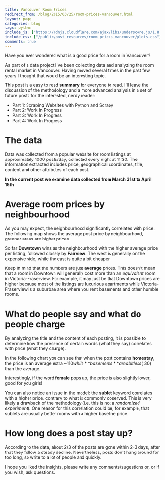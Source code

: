 ```yaml
---
title: Vancouver Room Prices
redirect_from: /blog/2015/03/25/room-prices-vancouver.html
layout: page
categories: blog
tags: python
include_js: ["https://cdnjs.cloudflare.com/ajax/libs/underscore.js/1.8.2/underscore-min.js", "http://d3js.org/d3.v3.min.js", "http://d3js.org/topojson.v1.min.js", "http://d3js.org/queue.v1.min.js", "http://d3js.org/colorbrewer.v1.min.js", "/public/post_resources/room_prices_vancouver/plots.js"]
include_css: ["/public/post_resources/room_prices_vancouver/plots.css"]
comments: true
---
```


Have you ever wondered what is a good price for a room in Vancouver?

As part of a data project I've been collecting data and analyzing the room rental market
in Vancouver. Having moved several times in the past few years I thought that
would be an interesting topic.

This post is a easy to read **summary** for everyone to read. I'll leave
the discussion of the methodology and a more advanced analysis in a set of future posts
for the interested, nerdy reader:

- [Part 1: Scraping Websites with Python and Scrapy](/blog/2015/05/24/scraping-data.html)
- Part 2: Work In Progress
- Part 3: Work In Progress
- Part 4: Work In Progress

# The data

Data was collected from a popular website for room listings at approximately 1000 posts/day,
collected every night at 11:30. The information extracted includes price, geographical coordinates, title, content
and other attributes of each post.

**In the current post we examine data collected from March 31st to April 15th**

# Average room prices by neighbourhood

As you may expect, the neighbourhood significantly correlates with price.
The following map shows the average post price by neighbourhood, greener areas
are higher prices.

So far **Downtown** wins as the neighbourhood with the higher average price per listing,
followed closely by **Fairview**. The west is generally on the expensive side, while
the east is quite a bit cheaper.

<div id="numbyneigh" class='plot'>
<script>
  $(document).ready( function () { numByNeigh();} );
</script>
</div>

Keep in mind that the numbers are just **average** prices. This doesn't mean that a
room in Downtown will generally cost more than an *equivalent* room in Victoria-Fraserview.
For example, it may just be that Downtown prices are higher because most of the listings
are luxurious apartments while Victoria-Fraserview is a suburban area where you rent
basements and other humble rooms.

# What do people say and what do people charge

By analyzing the title and the content of each posting, it is possible to determine
how the presence of certain words (what they say) correlates with price (what they charge).

In the following chart you can see that when the post contains **homestay**,
the price is an average extra ~$110 while **basements** are a bit less (~$30)
than the average.

Interestingly, if the word **female** pops up, the price is also slightly lower,
good for you girls!

<div id="popularKeywords" class='center plot' style='max-width: 800px;'>
<script>
  $(document).ready( function () { popularKeywords(); });
</script>
</div>

You can also notice an issue in the model: the **sublet** keyword correlates with a higher price,
contrary to what is commonly observed. This is very likely a drawback of the
methodology (i.e. this is not a *randomized experiment*). One reason for this correlation
could be, for example, that sublets are usually better rooms with a higher
baseline price.

# How long does a post stay up?

According to the data, about 2/3 of the posts are gone within 2-3 days,
after that they follow a steady decline.
Nevertheless, posts don't hang around for too long, so write to a lot of people
and quickly.

<div id="postFrequency" class='center plot' style='max-width: 800px;'>
<script>
$(document).ready( function () { postFrequency(); } );
</script>
</div>


I hope you liked the insights, please write any comments/sugestions or, or if you
wish, ask questions.

